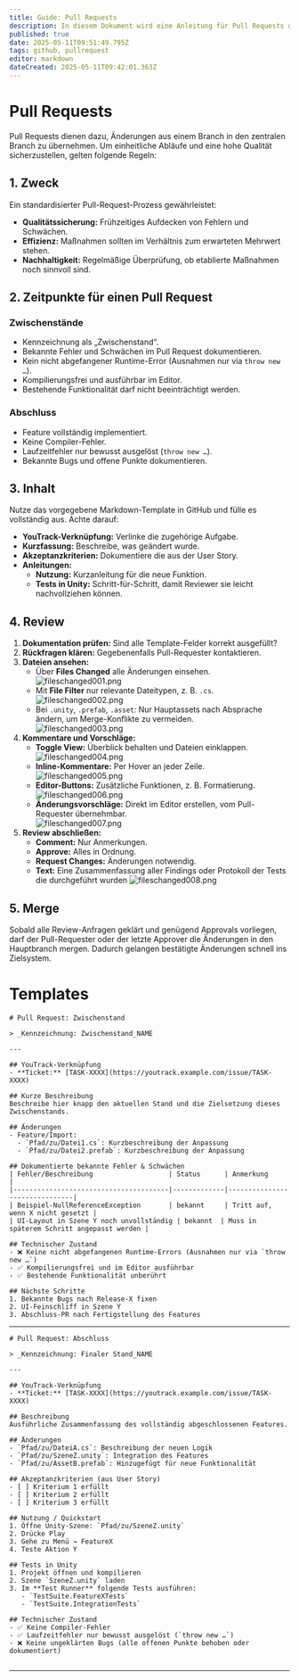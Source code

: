 ```yaml
---
title: Guide: Pull Requests
description: In diesem Dokument wird eine Anleitung für Pull Requests dokumentiert.
published: true
date: 2025-05-11T09:51:49.795Z
tags: github, pullrequest
editor: markdown
dateCreated: 2025-05-11T09:42:01.363Z
---
```


# Pull Requests

Pull Requests dienen dazu, Änderungen aus einem Branch in den zentralen Branch zu übernehmen. Um einheitliche Abläufe und eine hohe Qualität sicherzustellen, gelten folgende Regeln:

## 1. Zweck

Ein standardisierter Pull-Request-Prozess gewährleistet:

- **Qualitätssicherung:** Frühzeitiges Aufdecken von Fehlern und Schwächen.  
- **Effizienz:** Maßnahmen sollten im Verhältnis zum erwarteten Mehrwert stehen.  
- **Nachhaltigkeit:** Regelmäßige Überprüfung, ob etablierte Maßnahmen noch sinnvoll sind.

## 2. Zeitpunkte für einen Pull Request

### Zwischenstände  
- Kennzeichnung als „Zwischenstand“.  
- Bekannte Fehler und Schwächen im Pull Request dokumentieren.  
- Kein nicht abgefangener Runtime-Error (Ausnahmen nur via `throw new …`).  
- Kompilierungsfrei und ausführbar im Editor.  
- Bestehende Funktionalität darf nicht beeinträchtigt werden.

### Abschluss  
- Feature vollständig implementiert.  
- Keine Compiler-Fehler.  
- Laufzeitfehler nur bewusst ausgelöst (`throw new …`).  
- Bekannte Bugs und offene Punkte dokumentieren.

## 3. Inhalt

Nutze das vorgegebene Markdown-Template in GitHub und fülle es vollständig aus. Achte darauf:

- **YouTrack-Verknüpfung:** Verlinke die zugehörige Aufgabe.  
- **Kurzfassung:** Beschreibe, was geändert wurde.  
- **Akzeptanzkriterien:** Dokumentiere die aus der User Story.  
- **Anleitungen:**  
  - **Nutzung:** Kurzanleitung für die neue Funktion.  
  - **Tests in Unity:** Schritt-für-Schritt, damit Reviewer sie leicht nachvollziehen können.

## 4. Review

1. **Dokumentation prüfen:** Sind alle Template-Felder korrekt ausgefüllt?  
2. **Rückfragen klären:** Gegebenenfalls Pull-Requester kontaktieren.  
3. **Dateien ansehen:**  
   - Über **Files Changed** alle Änderungen einsehen.  
     ![fileschanged001.png](/guide/github/pullrequest/fileschanged001.png)  
   - Mit **File Filter** nur relevante Dateitypen, z. B. `.cs`.  
     ![fileschanged002.png](/guide/github/pullrequest/fileschanged002.png)  
   - Bei `.unity`, `.prefab`, `.asset`: Nur Hauptassets nach Absprache ändern, um Merge-Konflikte zu vermeiden.  
     ![fileschanged003.png](/guide/github/pullrequest/fileschanged003.png)  
4. **Kommentare und Vorschläge:**  
   - **Toggle View:** Überblick behalten und Dateien einklappen.  
     ![fileschanged004.png](/guide/github/pullrequest/fileschanged004.png)  
   - **Inline-Kommentare:** Per Hover an jeder Zeile.  
     ![fileschanged005.png](/guide/github/pullrequest/fileschanged005.png)  
   - **Editor-Buttons:** Zusätzliche Funktionen, z. B. Formatierung.  
     ![fileschanged006.png](/guide/github/pullrequest/fileschanged006.png)  
   - **Änderungsvorschläge:** Direkt im Editor erstellen, vom Pull-Requester übernehmbar.  
     ![fileschanged007.png](/guide/github/pullrequest/fileschanged007.png)  
5. **Review abschließen:**  
   - **Comment:** Nur Anmerkungen.  
   - **Approve:** Alles in Ordnung.  
   - **Request Changes:** Änderungen notwendig.  
   - **Text:** Eine Zusammenfassung aller Findings oder Protokoll der Tests die durchgeführt wurden
     ![fileschanged008.png](/guide/github/pullrequest/fileschanged008.png)

## 5. Merge

Sobald alle Review-Anfragen geklärt und genügend Approvals vorliegen, darf der Pull-Requester oder der letzte Approver die Änderungen in den Hauptbranch mergen. Dadurch gelangen bestätigte Änderungen schnell ins Zielsystem.


# Templates
<!-- TEMPLATE: Zwischenstand Pull Request -->
```
# Pull Request: Zwischenstand 

> _Kennzeichnung: Zwischenstand_NAME

---

## YouTrack-Verknüpfung
- **Ticket:** [TASK-XXXX](https://youtrack.example.com/issue/TASK-XXXX)

## Kurze Beschreibung
Beschreibe hier knapp den aktuellen Stand und die Zielsetzung dieses Zwischenstands.

## Änderungen
- Feature/Import:  
  - `Pfad/zu/Datei1.cs`: Kurzbeschreibung der Anpassung  
  - `Pfad/zu/Datei2.prefab`: Kurzbeschreibung der Anpassung  

## Dokumentierte bekannte Fehler & Schwächen
| Fehler/Beschreibung                   | Status      | Anmerkung                     |
|---------------------------------------|-------------|-------------------------------|
| Beispiel-NullReferenceException       | bekannt     | Tritt auf, wenn X nicht gesetzt |
| UI-Layout in Szene Y noch unvollständig | bekannt  | Muss in späterem Schritt angepasst werden |

## Technischer Zustand
- ❌ Keine nicht abgefangenen Runtime-Errors (Ausnahmen nur via `throw new …`)  
- ✅ Kompilierungsfrei und im Editor ausführbar  
- ✅ Bestehende Funktionalität unberührt  

## Nächste Schritte
1. Bekannte Bugs nach Release-X fixen  
2. UI-Feinschliff in Szene Y  
3. Abschluss-PR nach Fertigstellung des Features  
```
---

<!-- TEMPLATE: Abschluss Pull Request -->
```
# Pull Request: Abschluss

> _Kennzeichnung: Finaler Stand_NAME

---

## YouTrack-Verknüpfung
- **Ticket:** [TASK-XXXX](https://youtrack.example.com/issue/TASK-XXXX)

## Beschreibung
Ausführliche Zusammenfassung des vollständig abgeschlossenen Features.

## Änderungen
- `Pfad/zu/DateiA.cs`: Beschreibung der neuen Logik  
- `Pfad/zu/SzeneZ.unity`: Integration des Features  
- `Pfad/zu/AssetB.prefab`: Hinzugefügt für neue Funktionalität  

## Akzeptanzkriterien (aus User Story)
- [ ] Kriterium 1 erfüllt  
- [ ] Kriterium 2 erfüllt  
- [ ] Kriterium 3 erfüllt  

## Nutzung / Quickstart
1. Öffne Unity-Szene: `Pfad/zu/SzeneZ.unity`  
2. Drücke Play  
3. Gehe zu Menü → FeatureX  
4. Teste Aktion Y

## Tests in Unity
1. Projekt öffnen und kompilieren  
2. Szene `SzeneZ.unity` laden  
3. Im **Test Runner** folgende Tests ausführen:  
   - `TestSuite.FeatureXTests`  
   - `TestSuite.IntegrationTests`

## Technischer Zustand
- ✅ Keine Compiler-Fehler  
- ✅ Laufzeitfehler nur bewusst ausgelöst (`throw new …`)  
- ❌ Keine ungeklärten Bugs (alle offenen Punkte behoben oder dokumentiert)


```
---

